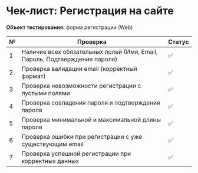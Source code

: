 # Чек-лист: Регистрация на сайте

**Объект тестирования:** форма регистрации (Web)

| №  | Проверка                                                                 | Статус |
|----|---------------------------------------------------------------------------|--------|
| 1  | Наличие всех обязательных полей (Имя, Email, Пароль, Подтверждение пароля)| ✅     |
| 2  | Проверка валидации email (корректный формат)                              | ✅     |
| 3  | Проверка невозможности регистрации с пустыми полями                       | ✅     |
| 4  | Проверка совпадения пароля и подтверждения пароля                         | ✅     |
| 5  | Проверка минимальной и максимальной длины пароля                          | ✅     |
| 6  | Проверка ошибки при регистрации с уже существующим email                  | ✅     |
| 7  | Проверка успешной регистрации при корректных данных                       | ✅     |
